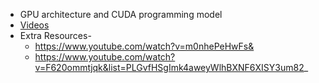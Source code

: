 * GPU architecture and CUDA programming model
* [Videos](https://www.youtube.com/playlist?list=PL4csFsJQIR-hUz9V1cpK-vCUuJte6UN7U)
* Extra Resources-
  * https://www.youtube.com/watch?v=m0nhePeHwFs&
  * https://www.youtube.com/watch?v=F620ommtjqk&list=PLGvfHSgImk4aweyWlhBXNF6XISY3um82_
